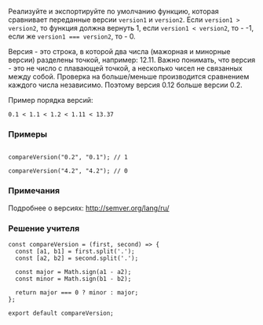 Реализуйте и экспортируйте по умолчанию функцию, которая сравнивает переданные версии `version1` и `version2`. Если `version1 > version2`, то функция должна вернуть 1, если `version1 < version2`, то - -1, если же `version1 === version2`, то - 0.

Версия - это строка, в которой два числа (мажорная и минорные версии) разделены точкой, например: 12.11. Важно понимать, что версия - это не число с плавающей точкой, а несколько чисел не связанных между собой. Проверка на больше/меньше производится сравнением каждого числа независимо. Поэтому версия 0.12 больше версии 0.2.

Пример порядка версий:

`0.1 < 1.1 < 1.2 < 1.11 < 13.37`

### Примеры
```compareVersion("0.1", "0.2"); // -1
 
compareVersion("0.2", "0.1"); // 1
 
compareVersion("4.2", "4.2"); // 0
```

### Примечания
Подробнее о версиях: http://semver.org/lang/ru/

### Решение учителя
```
const compareVersion = (first, second) => {
  const [a1, b1] = first.split('.');
  const [a2, b2] = second.split('.');

  const major = Math.sign(a1 - a2);
  const minor = Math.sign(b1 - b2);

  return major === 0 ? minor : major;
};

export default compareVersion;
```
